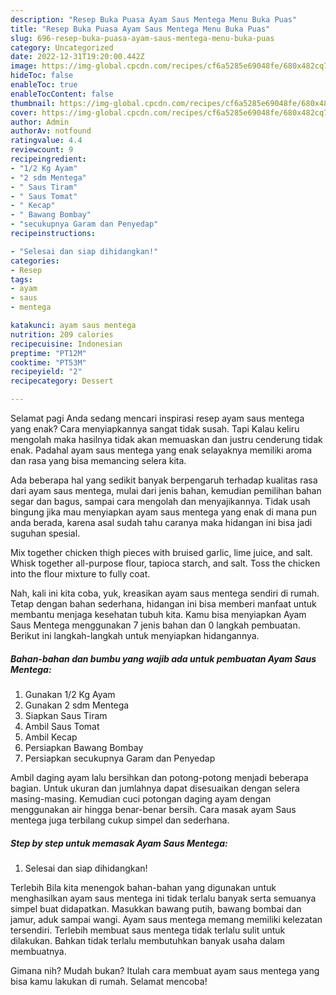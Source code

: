 ```yaml
---
description: "Resep Buka Puasa Ayam Saus Mentega Menu Buka Puas"
title: "Resep Buka Puasa Ayam Saus Mentega Menu Buka Puas"
slug: 696-resep-buka-puasa-ayam-saus-mentega-menu-buka-puas
category: Uncategorized
date: 2022-12-31T19:20:00.442Z
image: https://img-global.cpcdn.com/recipes/cf6a5285e69048fe/680x482cq70/ayam-saus-mentega-foto-resep-utama.jpg
hideToc: false
enableToc: true
enableTocContent: false
thumbnail: https://img-global.cpcdn.com/recipes/cf6a5285e69048fe/680x482cq70/ayam-saus-mentega-foto-resep-utama.jpg
cover: https://img-global.cpcdn.com/recipes/cf6a5285e69048fe/680x482cq70/ayam-saus-mentega-foto-resep-utama.jpg
author: Admin
authorAv: notfound
ratingvalue: 4.4
reviewcount: 9
recipeingredient:
- "1/2 Kg Ayam"
- "2 sdm Mentega"
- " Saus Tiram"
- " Saus Tomat"
- " Kecap"
- " Bawang Bombay"
- "secukupnya Garam dan Penyedap"
recipeinstructions:

- "Selesai dan siap dihidangkan!"
categories:
- Resep
tags:
- ayam
- saus
- mentega

katakunci: ayam saus mentega 
nutrition: 209 calories
recipecuisine: Indonesian
preptime: "PT12M"
cooktime: "PT53M"
recipeyield: "2"
recipecategory: Dessert

---
```



Selamat pagi Anda sedang mencari inspirasi resep ayam saus mentega yang enak? Cara menyiapkannya sangat tidak susah. Tapi Kalau keliru mengolah maka hasilnya tidak akan memuaskan dan justru cenderung tidak enak. Padahal ayam saus mentega yang enak selayaknya memiliki aroma dan rasa yang bisa memancing selera kita.


Ada beberapa hal yang sedikit banyak berpengaruh terhadap kualitas rasa dari ayam saus mentega, mulai dari jenis bahan, kemudian pemilihan bahan segar dan bagus, sampai cara mengolah dan menyajikannya. Tidak usah bingung jika mau menyiapkan ayam saus mentega yang enak di mana pun anda berada, karena asal sudah tahu caranya maka hidangan ini bisa jadi suguhan spesial.

Mix together chicken thigh pieces with bruised garlic, lime juice, and salt. Whisk together all-purpose flour, tapioca starch, and salt. Toss the chicken into the flour mixture to fully coat.


Nah, kali ini kita coba, yuk, kreasikan ayam saus mentega sendiri di rumah. Tetap dengan bahan sederhana, hidangan ini bisa memberi manfaat untuk membantu menjaga kesehatan tubuh kita. Kamu bisa menyiapkan Ayam Saus Mentega menggunakan 7 jenis bahan dan 0 langkah pembuatan. Berikut ini langkah-langkah untuk menyiapkan hidangannya.

<!--inarticleads1-->

##### Bahan-bahan dan bumbu yang wajib ada untuk pembuatan Ayam Saus Mentega:

1. Gunakan 1/2 Kg Ayam
1. Gunakan 2 sdm Mentega
1. Siapkan  Saus Tiram
1. Ambil  Saus Tomat
1. Ambil  Kecap
1. Persiapkan  Bawang Bombay
1. Persiapkan secukupnya Garam dan Penyedap


Ambil daging ayam lalu bersihkan dan potong-potong menjadi beberapa bagian. Untuk ukuran dan jumlahnya dapat disesuaikan dengan selera masing-masing. Kemudian cuci potongan daging ayam dengan menggunakan air hingga benar-benar bersih. Cara masak ayam Saus mentega juga terbilang cukup simpel dan sederhana. 

<!--inarticleads2-->

##### Step by step untuk memasak Ayam Saus Mentega:


1. Selesai dan siap dihidangkan!

Terlebih Bila kita menengok bahan-bahan yang digunakan untuk menghasilkan ayam saus mentega ini tidak terlalu banyak serta semuanya simpel buat didapatkan. Masukkan bawang putih, bawang bombai dan jamur, aduk sampai wangi. Ayam saus mentega memang memiliki kelezatan tersendiri. Terlebih membuat saus mentega tidak terlalu sulit untuk dilakukan. Bahkan tidak terlalu membutuhkan banyak usaha dalam membuatnya. 

Gimana nih? Mudah bukan? Itulah cara membuat ayam saus mentega yang bisa kamu lakukan di rumah. Selamat mencoba!
